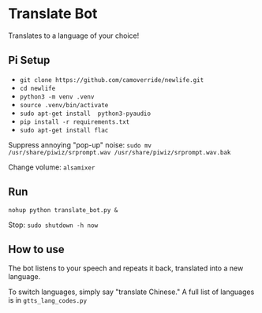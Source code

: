 # Translate Bot

Translates to a language of your choice!


## Pi Setup

- `git clone https://github.com/camoverride/newlife.git`
- `cd newlife`
- `python3 -m venv .venv`
- `source .venv/bin/activate`
- `sudo apt-get install  python3-pyaudio`
- `pip install -r requirements.txt`
- `sudo apt-get install flac`

Suppress annoying "pop-up" noise:
`sudo mv /usr/share/piwiz/srprompt.wav /usr/share/piwiz/srprompt.wav.bak`

Change volume: `alsamixer`


## Run

`nohup python translate_bot.py &`

Stop: `sudo shutdown -h now`


## How to use

The bot listens to your speech and repeats it back, translated into a new language.

To switch languages, simply say "translate Chinese." A full list of languages is in `gtts_lang_codes.py`
